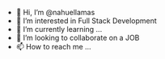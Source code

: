 - 👋 Hi, I’m @nahuellamas
- 👀 I’m interested in Full Stack Development
- 🌱 I’m currently learning ...
- 💞️ I’m looking to collaborate on a JOB
- 📫 How to reach me ...

<!---
nahuellamas/nahuellamas is a ✨ special ✨ repository because its `README.md` (this file) appears on your GitHub profile.
You can click the Preview link to take a look at your changes.
--->
